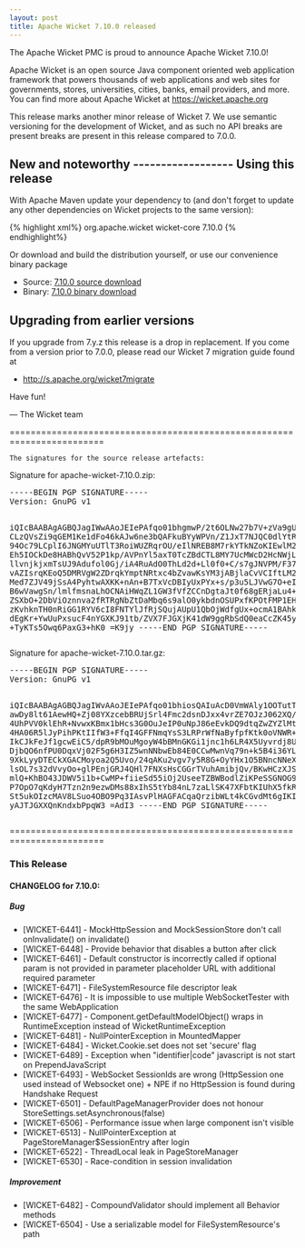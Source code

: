 ```yaml
---
layout: post
title: Apache Wicket 7.10.0 released
---
```

The Apache Wicket PMC is proud to announce Apache Wicket 7.10.0!

Apache Wicket is an open source Java component oriented web application
framework that powers thousands of web applications and web sites for
governments, stores, universities, cities, banks, email providers, and
more. You can find more about Apache Wicket at https://wicket.apache.org

This release marks another minor release of Wicket 7. We
use semantic versioning for the development of Wicket, and as such no
API breaks are present breaks are present in this release compared to
7.0.0.

<OPTIONAL> New and noteworthy
<OPTIONAL> ------------------
<OPTIONAL>
Using this release
------------------

With Apache Maven update your dependency to (and don't forget to
update any other dependencies on Wicket projects to the same version):

{% highlight xml%}
<dependency>
    <groupId>org.apache.wicket</groupId>
    <artifactId>wicket-core</artifactId>
    <version>7.10.0</version>
</dependency>
{% endhighlight%}

Or download and build the distribution yourself, or use our
convenience binary package

 * Source: [7.10.0 source download](http://www.apache.org/dyn/closer.cgi/wicket/7.10.0)
 * Binary: [7.10.0 binary download](http://www.apache.org/dyn/closer.cgi/wicket/7.10.0/binaries)

<!--more-->

Upgrading from earlier versions
-------------------------------

If you upgrade from 7.y.z this release is a drop in replacement. If
you come from a version prior to 7.0.0, please read our Wicket 7
migration guide found at

 * http://s.apache.org/wicket7migrate

Have fun!

— The Wicket team


========================================================================

    The signatures for the source release artefacts:

    
Signature for apache-wicket-7.10.0.zip:

<div class='highlight'><pre>
-----BEGIN PGP SIGNATURE-----
Version: GnuPG v1

iQIcBAABAgAGBQJagIWwAAoJEIePAfqo01bhgmwP/2t6OLNw27b7V+zVa9gUa1cX
CLzQVsZi9qGEM1Ke1dFo46kAJw6ne3bQAFkuBYyWPVn/Z1JxT7NJQC0dlYtR+20m
94Oc79LCplI6JNGMYuUTlT3RoiWUZRqrOU/eIlNREB8M7rkYTkNZoKIEwlM2HX8d
Eh5IOCkDe8HABhQvV52P1kp/AVPnYl5axT0TcZBdCTL8MY7UcMWcD2HcNWjLYoDc
llvnjkjxmTsUJ9Adufol0Gj/iA4RuAdO0ThLd2d+Ll0f0+C/s7gJNVPM/F37qUzN
vAZIsrqKEoQ5DMRVgW2ZDrqkYmptNRtxc4bZvawKsYM3jABjlaCvVCIftLM2836s
Med7ZJV49jSsA4PyhtwAXKK+nAn+B7TxVcDBIyUxPYx+s/p3u5LJVwG7O+eIM2Ic
B6wVawgSn/lmlfmsnaLhOCNAiHWqZL1GW3fVfZCCnDgtaJt0f68gERjaLu4+bLRl
ZSXbO+2DbViOznnva2fRTRgNbZtDaMbq6s9alO0ykbdnOSUPxfKPOtFMP1EHIIkO
zKvhknTH0nRiGG1RYV6cI8FNTYlJfRjSQujAUpU1QbOjWdfgUx+ocmA1BAhkk/0T
dEgKr+YwUuPxsucF4nYGXKJ91tb/ZVX7FJGXjK41dW9ggRbSdQ0eaCcZK45ylQjG
+TyKTs5Owq6PaxG3+hK0
=K9jy
-----END PGP SIGNATURE-----
</pre></div>

    
Signature for apache-wicket-7.10.0.tar.gz:

<div class='highlight'><pre>
-----BEGIN PGP SIGNATURE-----
Version: GnuPG v1

iQIcBAABAgAGBQJagIWvAAoJEIePAfqo01bhiosQAIuAcD0VmWAly1OOTutT+i6z
awDy8lt61AewHQ+Zj08YXzcebBRUjSrl4Fmc2dsnDJxx4vrZE7OJzJ062XQ/E7Io
4UhPVV0klEhR+NvwxKBmx1bHcs3G0OuJeIP0uNpJ86eEvkDQ9dtqZwZYZlMta3Zm
4HA06R5lJyPihPKtIIfW3+FfqI4GFFNmqYsS3LRPrWfNaByfpfKtk0oVNWR+aIWm
IkCJkFeJf1gcwEiC5/dpR9bMOuMgoyW4bBMnGKGi1jnc1h6LR4X5Uyvrdj8UmGCX
DjbQO6nfPU0DqxVj02F5g6H3IZ5wnNNbwEb84E0CCwMwnVq79n+k5B4i36YLhWZN
9XkLyyDTECkXGACMoyoa2Q5Uvo/24qAKu2vgv7y5R8G+OyYHx1O5BNncNNeXlATu
lsOL7s32dVvyOo+glPEnjGRJ4QHl7FNXsHsCGGrTVuhAmibjQv/BKwHCzXJSu7M4
mlQ+KhBO43JDWV5i1b+CwMP+fiieSd55iOj2UseeTZBWBodlZiKPeSSGNOG9t0jU
P7OpO7qKdyH7Tzn2n9ezwDMs88xIhS5tYb84nL7zaLlSK47XFbtKIUhX5fkRIkZ8
St5ukOIzcMAV8LSuo4OBO9Pq3IAsvPlHAGFACqaQrzibWLt4kCGvdMt6gIKItzZ3
yAJTJGXXQnKndxbPpqW3
=AdI3
-----END PGP SIGNATURE-----
</pre></div>

    
========================================================================

### This Release

#### CHANGELOG for 7.10.0:
    
##### Bug

 * [WICKET-6441] - MockHttpSession and MockSessionStore don't call onInvalidate() on invalidate()
 * [WICKET-6448] - Provide behavior that disables a button after click
 * [WICKET-6461] - Default constructor is incorrectly called if optional param is not provided in parameter placeholder URL with additional required parameter
 * [WICKET-6471] - FileSystemResource file descriptor leak
 * [WICKET-6476] - It is impossible to use multiple WebSocketTester with the same WebApplication
 * [WICKET-6477] - Component.getDefaultModelObject() wraps in RuntimeException instead of WicketRuntimeException
 * [WICKET-6481] - NullPointerException in MountedMapper
 * [WICKET-6484] - Wicket.Cookie.set does not set 'secure' flag
 * [WICKET-6489] - Exception when "identifier|code" javascript is not start on PrependJavaScript
 * [WICKET-6493] - WebSocket SessionIds are wrong (HttpSession one used instead of Websocket one) + NPE if no HttpSession is found during Handshake Request
 * [WICKET-6501] - DefaultPageManagerProvider does not honour StoreSettings.setAsynchronous(false)
 * [WICKET-6506] - Performance issue when large component isn't visible
 * [WICKET-6513] - NullPointerException at PageStoreManager$SessionEntry after login
 * [WICKET-6522] - ThreadLocal leak in PageStoreManager
 * [WICKET-6530] - Race-condition in session invalidation

##### Improvement

 * [WICKET-6482] - CompoundValidator should implement all Behavior methods
 * [WICKET-6504] - Use a serializable model for FileSystemResource's path

